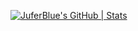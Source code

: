 [![JuferBlue's GitHub | Stats](https://stats.quira.sh/JuferBlue/github?theme=dark)](https://quira.sh?utm_source=widgets&utm_campaign=JuferBlue)
